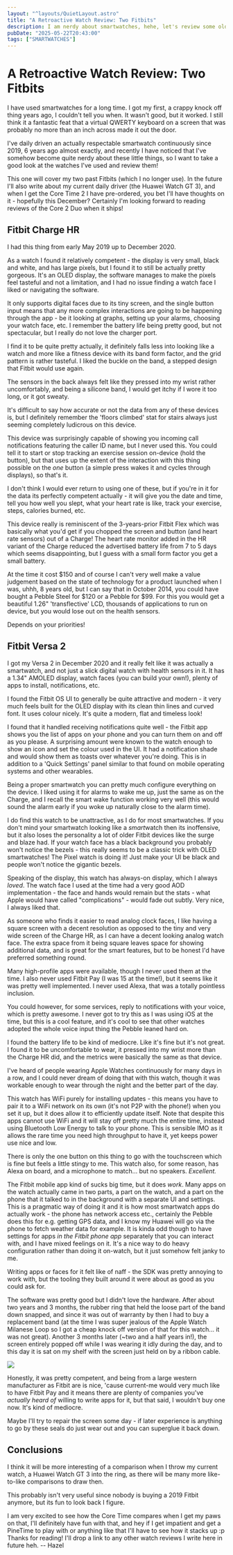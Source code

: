 ```yaml
---
layout: "^layouts/QuietLayout.astro"
title: "A Retroactive Watch Review: Two Fitbits"
description: I am nerdy about smartwatches, hehe, let's review some old Fitbits.
pubDate: "2025-05-22T20:43:00"
tags: ["SMARTWATCHES"]
---
```


# A Retroactive Watch Review: Two Fitbits

I have used smartwatches for a long time. I got my first, a crappy knock off thing years ago, I couldn't tell you when. It wasn't good, but it worked. I still think it a fantastic feat that a virtual QWERTY keyboard on a screen that was probably no more than an inch across made it out the door.

I've daily driven an actually respectable smartwatch continuously since 2019, 6 years ago almost exactly, and recently I have noticed that I've somehow become quite nerdy about these little things, so I want to take a good look at the watches I've used and review them!

This one will cover my two past Fitbits (which I no longer use). In the future I'll also write about my current daily driver (the Huawei Watch GT 3), and when I get the Core Time 2 I have pre-ordered, you bet I'll have thoughts on it - hopefully this December? Certainly I'm looking forward to reading reviews of the Core 2 Duo when it ships!

## Fitbit Charge HR

I had this thing from early May 2019 up to December 2020.

As a watch I found it relatively competent - the display is very small, black and white, and has large pixels, but I found it to still be actually pretty gorgeous. It's an OLED display, the software manages to make the pixels feel tasteful and not a limitation, and I had no issue finding a watch face I liked or navigating the software.

It only supports digital faces due to its tiny screen, and the single button input means that any more complex interactions are going to be happening through the app - be it looking at graphs, setting up your alarms, choosing your watch face, etc.
I remember the battery life being pretty good, but not spectacular, but I really do not love the charger port.

I find it to be quite pretty actually, it definitely falls less into looking like a watch and more like a fitness device with its band form factor, and the grid pattern is rather tasteful. I liked the buckle on the band, a stepped design that Fitbit would use again.

The sensors in the back always felt like they pressed into my wrist rather uncomfortably, and being a silicone band, I would get itchy if I wore it too long, or it got sweaty.

It's difficult to say how accurate or not the data from any of these devices is, but I definitely remember the 'floors climbed' stat for stairs always just seeming completely ludicrous on this device.

This device was surprisingly capable of showing you incoming call notifications featuring the caller ID name, but I never used this. You could tell it to start or stop tracking an exercise session on-device (hold the button), but that uses up the extent of the interaction with this thing possible on the *one* button (a simple press wakes it and cycles through displays), so that's it.

I don't think I would ever return to using one of these, but if you're in it for the data its perfectly competent actually - it will give you the date and time, tell you how well you slept, what your heart rate is like, track your exercise, steps, calories burned, etc.

This device really is reminiscent of the 3-years-prior Fitbit Flex which was basically what you'd get if you chopped the screen and button (and heart rate sensors) out of a Charge! The heart rate monitor added in the HR variant of the Charge reduced the advertised battery life from 7 to 5 days which seems disappointing, but I guess with a small form factor you get a small battery.

At the time it cost \$150 and of course I can't very well make a value judgement based on the state of technology for a product launched when I was, uhhh, 8 years old, but I can say that in October 2014, you could have bought a Pebble Steel for \$120 or a Pebble for \$99. For this you would get a beautiful 1.26" 'transflective' LCD, thousands of applications to run on device, but you would lose out on the health sensors.

Depends on your priorities!

## Fitbit Versa 2

I got my Versa 2 in December 2020 and it really felt like it was actually a smartwatch, and not just a slick digital watch with health sensors in it.
It has a 1.34" AMOLED display, watch faces (you can build your own!), plenty of apps to install, notifications, etc.

I found the Fitbit OS UI to generally be quite attractive and modern - it very much feels built for the OLED display with its clean thin lines and curved font. It uses colour nicely. It's quite a modern, flat and timeless look!

I found that it handled receiving notifications quite well - the Fitbit app shows you the list of apps on your phone and you can turn them on and off as you please. A surprising amount were known to the watch enough to show an icon and set the colour used in the UI. It had a notification shade and would show them as toasts over whatever you're doing. This is in addition to a 'Quick Settings' panel similar to that found on mobile operating systems and other wearables.

Being a proper smartwatch you can pretty much configure everything on the device. I liked using it for alarms to wake me up, just the same as on the Charge, and I recall the smart wake function working very well (this would sound the alarm early if you woke up naturally close to the alarm time).

I do find this watch to be unattractive, as I do for most smartwatches. If you don't mind your smartwatch looking like a *smart*watch then its inoffensive, but it also loses the personality a lot of older Fitbit devices like the surge and blaze had. If your watch face has a black background you probably won't notice the bezels - this really seems to be a classic trick with OLED smartwatches! The Pixel watch is doing it! Just make your UI be black and people won't notice the gigantic bezels.

Speaking of the display, this watch has always-on display, which I always *loved*. The watch face I used at the time had a very good AOD implementation - the face and hands would remain but the stats - what Apple would have called "complications" - would fade out subtly. Very nice, I always liked that.

As someone who finds it easier to read analog clock faces, I like having a square screen with a decent resolution as opposed to the tiny and very wide screen of the Charge HR, as I can have a decent looking analog watch face. The extra space from it being square leaves space for showing additional data, and is great for the smart features, but to be honest I'd have preferred something round.

Many high-profile apps were available, though I never used them at the time. I also never used Fitbit Pay (I was 15 at the time!), but it seems like it was pretty well implemented. I never used Alexa, that was a totally pointless inclusion.

You could however, for some services, reply to notifications with your voice, which is pretty awesome. I never got to try this as I was using iOS at the time, but this is a cool feature, and it's cool to see that other watches adopted the whole voice input thing the Pebble leaned hard on.

I found the battery life to be kind of mediocre. Like it's fine but it's not great. I found it to be uncomfortable to wear, it pressed into my wrist more than the Charge HR did, and the metrics were basically the same as that device.

I've heard of people wearing Apple Watches continuously for many days in a row, and I could never dream of doing that with this watch, though it was workable enough to wear through the night and the better part of the day.

This watch has WiFi purely for installing updates - this means you have to pair it to a WiFi network on its own (it's not P2P with the phone!) when you set it up, but it does allow it to efficiently update itself. Note that despite this apps cannot use WiFi and it will stay off pretty much the entire time, instead using Bluetooth Low Energy to talk to your phone. This is sensible IMO as it allows the rare time you need high throughput to have it, yet keeps power use nice and low.

There is only the one button on this thing to go with the touchscreen which is fine but feels a little stingy to me. This watch also, for some reason, has Alexa on board, and a microphone to match... but no speakers. *Excellent.*

The Fitbit mobile app kind of sucks big time, but it does *work*. Many apps on the watch actually came in two parts, a part on the watch, and a part on the phone that it talked to in the background with a separate UI and settings. This is a pragmatic way of doing it and it is how most smartwatch apps do actually work - the phone has network access etc., certainly the Pebble does this for e.g. getting GPS data, and I know my Huawei will go via the phone to fetch weather data for example. It is kinda odd though to have settings for apps *in the Fitbit phone app* separately that you can interact with, and I have mixed feelings on it. It's a nice way to do heavy configuration rather than doing it on-watch, but it just somehow felt janky to me.

Writing apps or faces for it felt like of naff - the SDK was pretty annoying to work with, but the tooling they built around it were about as good as you could ask for.

The software was pretty good but I didn't love the hardware. After about two years and 3 months, the rubber ring that held the loose part of the band down snapped, and since it was out of warranty by then I had to buy a replacement band (at the time I was super jealous of the Apple Watch Milanese Loop so I got a cheap knock off version of that for this watch... it was not great). Another 3 months later (~two and a half years in!), the screen entirely popped off while I was wearing it idly during the day, and to this day it is sat on my shelf with the screen just held on by a ribbon cable.

![](https://i.yellows.ink/5b494c919.jpeg)

Honestly, it was pretty competent, and being from a large western manufacturer as Fitbit are is nice, 'cause current-me would very much like to have Fitbit Pay and it means there are plenty of companies you've *actually heard of* willing to write apps for it, but that said, I wouldn't buy one now. It's kind of mediocre.

Maybe I'll try to repair the screen some day - if later experience is anything to go by these seals do just wear out and you can superglue it back down.

## Conclusions

I think it will be more interesting of a comparison when I throw my current watch, a Huawei Watch GT 3 into the ring, as there will be many more like-to-like comparisons to draw then.

This probably isn't very useful since nobody is buying a 2019 Fitbit anymore, but its fun to look back I figure.

I am very excited to see how the Core Time compares when I get my paws on that, I'll definitely have fun with that, and hey if I get impatient and get a PineTime to play with or anything like that I'll have to see how it stacks up :p
Thanks for reading! I'll drop a link to any other watch reviews I write here in future heh.
 \-- Hazel
